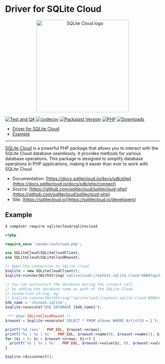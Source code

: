 # Driver for SQLite Cloud

<p align="center">
  <img src="https://sqlitecloud.io/social/logo.png" height="300" alt="SQLite Cloud logo">
</p>


[![Test and QA](https://github.com/sqlitecloud/sqlitecloud-php/actions/workflows/deploy.yaml/badge.svg?branch=main)](https://github.com/sqlitecloud/sqlitecloud-php/actions/workflows/deploy.yaml)
[![codecov](https://codecov.io/gh/sqlitecloud/sqlitecloud-php/graph/badge.svg?token=3FFHULGCOY)](https://codecov.io/gh/sqlitecloud/sqlitecloud-php)
[![Packagist Version](https://img.shields.io/packagist/v/sqlitecloud/sqlitecloud)](https://packagist.org/packages/sqlitecloud/sqlitecloud)
[![PHP](https://img.shields.io/packagist/dependency-v/sqlitecloud/sqlitecloud/php)](https://packagist.org/packages/sqlitecloud/sqlitecloud)
[![Downloads](https://img.shields.io/packagist/dt/sqlitecloud/sqlitecloud)](https://packagist.org/packages/sqlitecloud/sqlitecloud)



- [Driver for SQLite Cloud](#driver-for-sqlite-cloud)
- [Example](#example)

---

[SQLite Cloud](https://sqlitecloud.io) is a powerful PHP package that allows you to interact with the SQLite Cloud database seamlessly. It provides methods for various database operations. This package is designed to simplify database operations in PHP applications, making it easier than ever to work with SQLite Cloud.


- Documentation: [https://docs.sqlitecloud.io/docs/sdk/php](https://docs.sqlitecloud.io/docs/sdk/php/connect)
- Source: [https://github.com/sqlitecloud/sqlitecloud-php](https://github.com/sqlitecloud/sqlitecloud-php)
- Site: [https://sqlitecloud.io](https://sqlitecloud.io/developers)

## Example

```bash
$ composer require sqlitecloud/sqlitecloud
```

```php
<?php

require_once 'vendor/autoload.php';

use SQLiteCloud\SQLiteCloudClient;
use SQLiteCloud\SQLiteCloudRowset;

// Open the connection to SQLite Cloud
$sqlite = new SQLiteCloudClient();
$sqlite->connectWithString('sqlitecloud://myhost.sqlite.cloud:8860?apikey=myapikey');

// You can autoselect the database during the connect call
// by adding the database name as path of the SQLite Cloud
// connection string, eg:
// $sqlite->connectWithString("sqlitecloud://myhost.sqlite.cloud:8860/mydatabase?apikey=myapikey");
$db_name = 'chinook.sqlite';
$sqlite->execute("USE DATABASE {$db_name}");

 /** @var SQLiteCloudRowset */
$rowset = $sqlite->execute('SELECT * FROM albums WHERE ArtistId = 2');

printf('%d rows' . PHP_EOL, $rowset->nrows);
printf('%s | %s | %s' . PHP_EOL, $rowset->name(0), $rowset->name(1), $rowset->name(2));
for ($i = 0; $i < $rowset->nrows; $i++) {
  printf('%s | %s | %s' . PHP_EOL, $rowset->value($i, 0), $rowset->value($i, 1), $rowset->value($i, 2));
}

$sqlite->disconnect();
```
